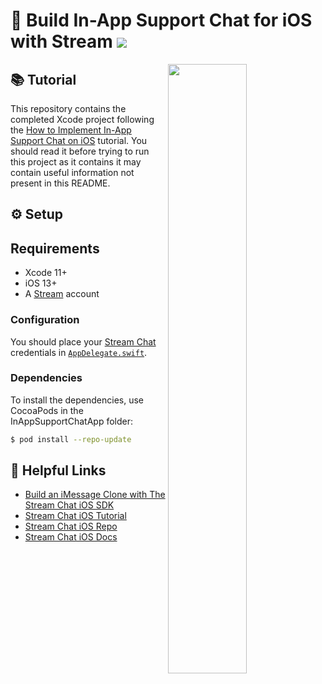 # 💬 Build In-App Support Chat for iOS with Stream [![](https://img.shields.io/twitter/url?url=https%3A%2F%2Fgithub.com%2FGetStream%2Ftwitch-example-ios)](https://twitter.com/intent/tweet?text=Want%20to%20build%20an%in-app%20support%20system%20for%20your%20iOS%20app%3F%20Learn%20how%3A&url=https%3A%2F%2Fgithub.com%2FGetStream%2Finapp-support-chat-ios)

<img align="right" src="https://i.imgur.com/T7AnZmR.png" width="50%" />

## 📚 Tutorial

This repository contains the completed Xcode project following the [How to Implement In-App Support Chat on iOS](https://getstream.io/blog/inapp-support-chat-ios) tutorial. You should read it before trying to run this project as it contains it may contain useful information not present in this README.

## ⚙️ Setup

## Requirements
- Xcode 11+
- iOS 13+
- A [Stream](https://getstream.io/accounts/signup/) account

### Configuration

You should place your [Stream Chat](https://getstream.io/chat/) credentials in [`AppDelegate.swift`](InAppSupportChatApp/InAppSupportChatApp/AppDelegate.swift#L18).

### Dependencies

To install the dependencies, use CocoaPods in the InAppSupportChatApp folder:

```bash
$ pod install --repo-update
```

## 🔗 Helpful Links

- [Build an iMessage Clone with The Stream Chat iOS SDK](https://getstream.io/blog/build-imessage-clone/)
- [Stream Chat iOS Tutorial](https://getstream.io/tutorials/ios-chat/)
- [Stream Chat iOS Repo](https://github.com/GetStream/stream-chat-swift)
- [Stream Chat iOS Docs](http://getstream.io/chat/docs?language=swift)

